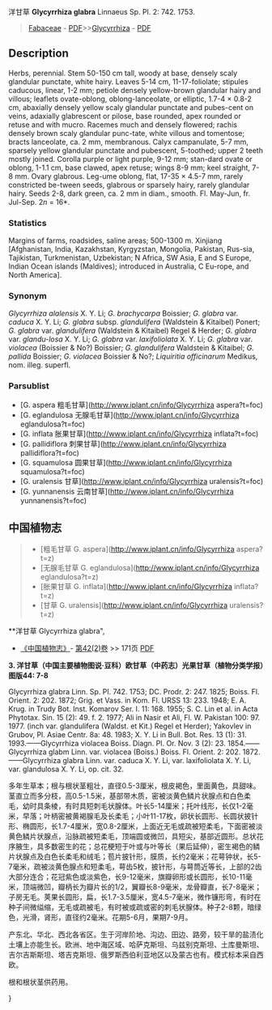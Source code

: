 洋甘草 **Glycyrrhiza glabra** Linnaeus Sp. Pl. 2: 742. 1753.

> [Fabaceae](http://www.iplant.cn/info/Fabaceae?t=foc) - [PDF](http://www.iplant.cn/foc/pdf/Fabaceae.pdf)>>[Glycyrrhiza](http://www.iplant.cn/info/Glycyrrhiza?t=foc) - [PDF](http://www.iplant.cn/foc/pdf/Glycyrrhiza.pdf)

## Description

Herbs, perennial. Stem 50-150 cm tall, woody at base, densely scaly glandular punctate, white hairy. Leaves 5-14 cm, 11-17-foliolate; stipules caducous, linear, 1-2 mm; petiole densely yellow-brown glandular hairy and villous; leaflets ovate-oblong, oblong-lanceolate, or elliptic, 1.7-4 × 0.8-2 cm, abaxially densely yellow scaly glandular punctate and pubes-cent on veins, adaxially glabrescent or pilose, base rounded, apex rounded or retuse and with mucro. Racemes much and densely flowered; rachis densely brown scaly glandular punc-tate, white villous and tomentose; bracts lanceolate, ca. 2 mm, membranous. Calyx campanulate, 5-7 mm, sparsely yellow glandular punctate and pubescent, 5-toothed; upper 2 teeth mostly joined. Corolla purple or light purple, 9-12 mm; stan-dard ovate or oblong, 1-1.1 cm, base clawed, apex retuse; wings 8-9 mm; keel straight, 7-8 mm. Ovary glabrous. Leg-ume oblong, flat, 17-35 × 4.5-7 mm, rarely constricted be-tween seeds, glabrous or sparsely hairy, rarely glandular hairy. Seeds 2-8, dark green, ca. 2 mm in diam., smooth. Fl. May-Jun, fr. Jul-Sep. 2*n* = 16*.

### Statistics
Margins of farms, roadsides, saline areas; 500-1300 m. Xinjiang [Afghanistan, India, Kazakhstan, Kyrgyzstan, Mongolia, Pakistan, Rus-sia, Tajikistan, Turkmenistan, Uzbekistan; N Africa, SW Asia, E and S Europe, Indian Ocean islands (Maldives); introduced in Australia, C Eu-rope, and North America].

### Synonym
*Glycyrrhiza alalensis* X. Y. Li; *G. brachycarpa* Boissier; *G. glabra* var. *caduca* X. Y. Li; *G. glabra* subsp. *glandulifera* (Waldstein & Kitaibel) Ponert; *G. glabra* var. *glandulifera* (Waldstein & Kitaibel) Regel & Herder; *G. glabra* var. *glandu-losa* X. Y. Li; *G. glabra* var. *laxifoliolata* X. Y. Li; *G. glabra* var. *violacea* (Boissier & No?) Boissier; *G. glandulifera* Waldstein & Kitaibel; *G. pallida* Boissier; *G. violacea* Boissier & No?; *Liquiritia officinarum* Medikus, nom. illeg. superfl.

### Parsublist

* [G.  aspera  粗毛甘草](http://www.iplant.cn/info/Glycyrrhiza aspera?t=foc)
* [G.  eglandulosa  无腺毛甘草](http://www.iplant.cn/info/Glycyrrhiza eglandulosa?t=foc)
* [G.  inflata  胀果甘草](http://www.iplant.cn/info/Glycyrrhiza inflata?t=foc)
* [G.  pallidiflora  刺果甘草](http://www.iplant.cn/info/Glycyrrhiza pallidiflora?t=foc)
* [G.  squamulosa  圆果甘草](http://www.iplant.cn/info/Glycyrrhiza squamulosa?t=foc)
* [G.  uralensis  甘草](http://www.iplant.cn/info/Glycyrrhiza uralensis?t=foc)
* [G.  yunnanensis  云南甘草](http://www.iplant.cn/info/Glycyrrhiza yunnanensis?t=foc)

## 中国植物志

> * [粗毛甘草  G.  aspera](http://www.iplant.cn/info/Glycyrrhiza aspera?t=z)
> * [无腺毛甘草  G.  eglandulosa](http://www.iplant.cn/info/Glycyrrhiza eglandulosa?t=z)
> * [胀果甘草  G.  inflata](http://www.iplant.cn/info/Glycyrrhiza inflata?t=z)
> * [甘草  G.  uralensis](http://www.iplant.cn/info/Glycyrrhiza uralensis?t=z)

**洋甘草 Glycyrrhiza glabra",

* [《中国植物志》](http://www.iplant.cn/frps)- [第42(2)卷](http://www.iplant.cn/frps/vol/42(2)) >> 171页 [PDF](http://www.iplant.cn/frps/pdf/42(2)/171.PDF)

**3. 洋甘草（中国主要植物图说·豆科）欧甘草（中药志）光果甘草（植物分类学报）图版44: 7-8**

Glycyrrhiza glabra Linn. Sp. Pl. 742. 1753; DC. Prodr. 2: 247. 1825; Boiss. Fl. Orient. 2: 202. 1872; Grig. et Vass. in Kom. Fl. URSS 13: 233. 1948; E. A. Krug. in Trudy Bot. Inst. Komarov Ser. I. 11: 168. 1955; S. C. Lin et al. in Acta Phytotax. Sin. 15 (2): 49. f. 2. 1977; Ali in Nasir et Ali, Fl. W. Pakistan 100: 97. 1977. (inch var. glandulifera (Waldst. et Kit.) Regel et Herder); Yakovlev in Grubov, Pl. Asiae Centr. 8a: 48. 1983; X. Y. Li in Bull. Bot. Res. 13 (1): 31. 1993.——Glycyrrhiza violacea Boiss. Diagn. Pl. Or. Nov. 3 (2): 23. 1854.——Glycyrrhiza glabm Linn. var. violacea (Boiss.) Boiss. Fl. Orient. 2: 202. 1872.——Glycyrrhiza glabra Linn. var. caduca X. Y. Li, var. laxifoliolata X. Y. Li, var. glandulosa X. Y. Li, op. cit. 32.

多年生草本；根与根状茎粗壮，直径0.5-3厘米，根皮褐色，里面黄色，具甜味。茎直立而多分枝，高0.5-1.5米，基部带木质，密被淡黄色鳞片状腺点和白色柔毛，幼时具条棱，有时具短刺毛状腺体。叶长5-14厘米；托叶线形，长仅1-2毫米，早落；叶柄密被黄褐腺毛及长柔毛；小叶11-17枚，卵状长圆形、长圆状披针形、椭圆形，长1.7-4厘米，宽0.8-2厘米，上面近无毛或疏被短柔毛，下面密被淡黄色鳞片状腺点，沿脉疏被短柔毛，顶端圆或微凹，具短尖，基部近圆形。总状花序腋生，具多数密生的花；总花梗短于叶或与叶等长（果后延伸），密生褐色的鳞片状腺点及白色长柔毛和绒毛；苞片披针形，膜质，长约2毫米；花萼钟状，长5-7毫米，疏被淡黄色腺点和短柔毛，萼齿5枚，披针形，与萼筒近等长，上部的2齿大部分连合；花冠紫色或淡紫色，长9-12毫米，旗瓣卵形或长圆形，长10-11毫米，顶端微凹，瓣柄长为瓣片长的1/2，翼瓣长8-9毫米，龙骨瓣直，长7-8毫米；子房无毛。荚果长圆形，扁，长1.7-3.5厘米，宽4.5-7毫米，微作镰形弯，有时在种子间微缢缩，无毛或疏被毛，有时被或疏或密的刺毛状腺体。种子2-8颗，暗绿色，光滑，肾形，直径约2毫米。花期5-6月，果期7-9月。

产东北、华北、西北各省区。生于河岸阶地、沟边、田边、路旁，较干旱的盐渍化土壤上亦能生长。欧洲、地中海区域、哈萨克斯坦、乌兹别克斯坦、土库曼斯坦、吉尔吉斯斯坦、塔吉克斯坦、俄罗斯西伯利亚地区以及蒙古也有。模式标本采自西欧。

根和根状茎供药用。

}